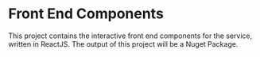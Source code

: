 # Front End Components

This project contains the interactive front end components for the service, written in ReactJS. The output of this project will be a Nuget Package.
